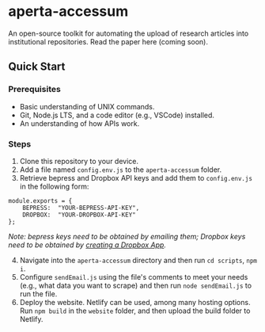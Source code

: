 # aperta-accessum
An open-source toolkit for automating the upload of research articles into institutional repositories.
Read the paper here (coming soon).

## Quick Start
### Prerequisites
 - Basic understanding of UNIX commands.
 - Git, Node.js LTS, and a code editor (e.g., VSCode)  installed.
 - An understanding of how APIs work. 

 ### Steps
 1. Clone this repository to your device.
 2. Add a file named `config.env.js` to the `aperta-accessum` folder.
 3. Retrieve bepress and Dropbox API keys and add them to `config.env.js` in the following form:
```
module.exports = {
	BEPRESS:  "YOUR-BEPRESS-API-KEY",
	DROPBOX:  "YOUR-DROPBOX-API-KEY"
};
```
_Note: bepress keys need to be obtained by emailing them; Dropbox keys need to be obtained by [creating a Dropbox App](https://www.dropbox.com/developers/reference/getting-started#app%20console)._

4. Navigate into the `aperta-accessum` directory and then run `cd scripts`, `npm i`.
5. Configure `sendEmail.js` using the file's comments to meet your needs (e.g., what data you want to scrape) and then run `node sendEmail.js` to run the file.
6. Deploy the website. Netlify can be used, among many hosting options. Run `npm build` in the `website` folder, and then upload the build folder to Netlify.
